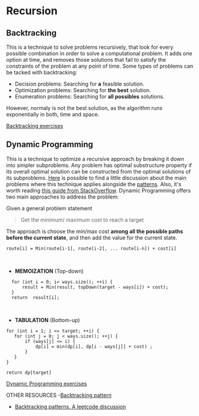 # Recursion

## Backtracking
This is a technique to solve problems recursively, that look for every possible combination in order to solve a computational problem. It adds one option at time, and removes those solutions that fail to satisfy the constraints of the problem at any point of time.
Some types of problems can be tacked with backtracking:
- Decision problems: Searching for **a** feasible solution.
- Optimization problems: Searching for **the best** solution. 
- Enumeration problems: Searching for **all possibles** solutions.

However, normaly is not the best solution, as the algorithm runs exponentially in both, time and space. 

[Backtracking exercises](https://github.com/Luisa13/Algorithms/tree/main/Algorithms/RecursionAndDynamicP/exercises/recursion)

## Dynamic Programming
This is a technique to optimize a recursive approach by breaking it down into simpler subproblems. 
Any problem has optimal substructure property if its overall optimal solution can be constructed from the optimal solutions of its subproblems.
[Here](https://leetcode.com/discuss/general-discussion/662866/Dynamic-Programming-for-Practice-Problems-Patterns-and-Sample-Solutions) is possible to find a little discussion about the main problems where this technique applies alongside the [patterns](https://leetcode.com/discuss/general-discussion/458695/dynamic-programming-patterns). Also, it's worth reading [this guide from StackOverflow](https://stackoverflow.blog/2022/01/31/the-complete-beginners-guide-to-dynamic-programming/). Dynamic Programming offers two main approaches to address the problem:

Given a general problem statement
> Get the minimum/ maximum cost to reach a target

The approach is choose the min/max cost **among all the possible paths before the current state**, and then add the value for the current state.
```
route[i] = Min(route[i-1], route[i-2], ... route[i-n]) + cost[i]
```

</br>

- **MEMOIZATION** (Top-down)
```
  for (int i = 0; i< ways.size(); ++i) {
      result = Min(result, topDown(target - ways[i]) + cost);
  }
  return  result[i];
```


</br>

- **TABULATION** (Bottom-up)
```
for (int i = 1; i <= target; ++i) {
   for (int j = 0; j < ways.size(); ++j) {
       if (ways[j] <= i) {
           dp[i] = min(dp[i], dp[i - ways[j]] + cost) ;
       }
   }
}
 
return dp[target]
```


[Dynamic Programming exercises](https://github.com/Luisa13/Algorithms/tree/main/Algorithms/RecursionAndDynamicP/exercises/dynamicProgramming)


OTHER RESOURCES
-[Backtracking pattern](https://medium.com/leetcode-patterns/leetcode-pattern-3-backtracking-5d9e5a03dc26)
- [Backtracking patterns. A leetcode discussion](https://leetcode.com/problems/permutations/discuss/18239/a-general-approach-to-backtracking-questions-in-java-subsets-permutations-combination-sum-palindrome-partioning)
